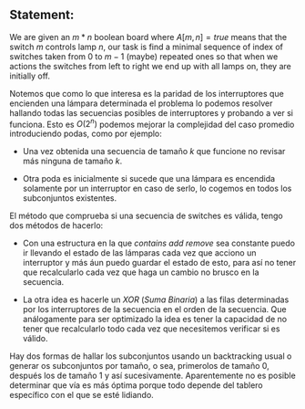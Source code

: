 ## Statement:

We are given an $m*n$ boolean board where $A[m,n] = true$ means that the switch $m$ controls lamp $n$, our task is find a minimal sequence of index of switches taken from $0$ to $m-1$ (maybe) repeated ones so that when we actions the switches from left to right we end up with all lamps on, they are initially off.

Notemos que como lo que interesa es la paridad de los interruptores que encienden una lámpara determinada el problema lo podemos resolver hallando todas las secuencias posibles de interruptores  y probando a ver si funciona. Esto es $O(2^n)$ podemos mejorar la complejidad del caso promedio introduciendo podas, como por ejemplo:

- Una vez obtenida una secuencia de tamaño $k$ que funcione no revisar más ninguna de tamaño $k$.

- Otra poda es inicialmente si sucede que una lámpara es encendida solamente por un interruptor en caso de serlo, lo cogemos en todos los subconjuntos existentes.

El método que comprueba si una secuencia de switches es válida, tengo dos métodos de hacerlo:

- Con una estructura en la que *contains* *add* *remove* sea constante puedo ir llevando el estado de las lámparas cada vez que acciono un interruptor y más áun puedo guardar el estado de esto, para así no tener que recalcularlo cada vez que haga un cambio no brusco en la secuencia.

- La otra idea es hacerle un *XOR* (*Suma Binaria*) a las filas determinadas por los interruptores de la secuencia en el orden de la secuencia. Que análogamente para ser optimizado la idea es tener la capacidad de no tener que recalcularlo todo cada vez que necesitemos verificar si es válido.

Hay dos formas de hallar los subconjuntos usando un backtracking usual o generar os subconjuntos por tamaño, o sea, primerolos de tamaño $0$, después los de tamaño $1$ y así sucesivamente. Aparentemente no es posible determinar que vía es más óptima porque todo depende del tablero específico con el que se esté lidiando.
